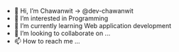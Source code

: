 - 👋 Hi, I’m Chawanwit -> @dev-chawanwit
- 👀 I’m interested in Programming
- 🌱 I’m currently learning Web application development
- 💞️ I’m looking to collaborate on ...
- 📫 How to reach me ...

<!---
dev-chawanwit/dev-chawanwit is a ✨ special ✨ repository because its `README.md` (this file) appears on your GitHub profile.
You can click the Preview link to take a look at your changes.
--->
